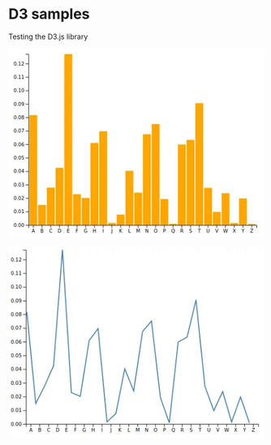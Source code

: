 # D3 samples

Testing the D3.js library

![Bars chart](images/bars-chart.webp)

![Line chart](images/line-chart.webp)